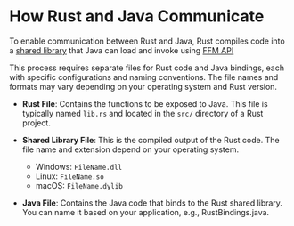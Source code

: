 # How Rust and Java Communicate
To enable communication between Rust and Java, Rust compiles code into a [shared library](so.md) that Java can load and invoke using [FFM API](https://openjdk.org/jeps/454)

This process requires separate files for Rust code and Java bindings, each with specific configurations and naming conventions. The file names and formats may vary depending on your operating system and Rust version.

* **Rust File**: Contains the functions to be exposed to Java. This file is typically named `lib.rs` and located in the `src/` directory of a Rust project.
* **Shared Library File**: This is the compiled output of the Rust code. The file name and extension depend on your operating system.
    * Windows: `FileName.dll`
    * Linux: `FileName.so`
    * macOS:  `FileName.dylib`
    
* **Java File**: Contains the Java code that binds to the Rust shared library. You can name it based on your application, e.g., RustBindings.java.
